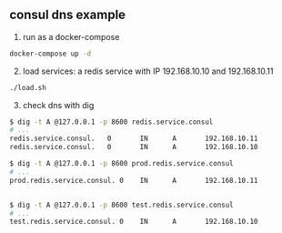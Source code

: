 ## consul dns example
1. run as a docker-compose
``` bash
docker-compose up -d
```
2. load services: a redis service with IP 192.168.10.10 and 192.168.10.11
``` bash
./load.sh
```
3. check dns with dig
``` bash
$ dig -t A @127.0.0.1 -p 8600 redis.service.consul
# ...
redis.service.consul.   0       IN      A       192.168.10.11
redis.service.consul.   0       IN      A       192.168.10.10

$ dig -t A @127.0.0.1 -p 8600 prod.redis.service.consul
# ...
prod.redis.service.consul. 0    IN      A       192.168.10.11


$ dig -t A @127.0.0.1 -p 8600 test.redis.service.consul
# ...
test.redis.service.consul. 0    IN      A       192.168.10.10
```